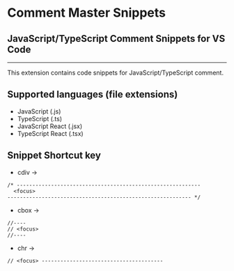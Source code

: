 # Comment Master Snippets
## JavaScript/TypeScript Comment Snippets for VS Code
-------------------

This extension contains code snippets for JavaScript/TypeScript comment.

## Supported languages (file extensions)

- JavaScript (.js)
- TypeScript (.ts)
- JavaScript React (.jsx)
- TypeScript React (.tsx)

## Snippet Shortcut key

- cdiv →

```
/* -----------------------------------------------------------
  <focus>
----------------------------------------------------------- */
```

- cbox →

```
//----
// <focus>
//----
```

- chr →

```
// <focus> ---------------------------------------
```
